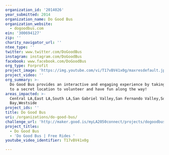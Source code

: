 ```yaml
---
organization_id: '2014026'
year_submitted: 2014
organization_name: Do Good Bus
organization_website:
  - dogoodbus.com
ein: '300694127'
zip: ''
charity_navigator_url: ''
ntee_type: ''
twitter: www.twitter.com/DoGoodBus
instagram: instagram.com/DoGoodBus
facebook: www.facebook.com/DoGoodBus
org_type: Forprofit
project_image: 'https://img.youtube.com/vi/T17vBV41x0g/maxresdefault.jpg'
project_video: ''
org_summary: >-
  Do Good Bus provides an interactive and engaging experience by taking people
  to a secret location to volunteer and have fun along the way!
areas_impacted: >-
  Central LA,East LA,South LA,San Gabriel Valley,San Fernando Valley,South
  Bay,Westside
project_ids: ''
title: Do Good Bus
uri: /organizations/do-good-bus/
challenge_url: 'http://maker.good.is/myLA2050connect/projects/dogoodbus.html'
project_titles:
  - Do Good Bus
  - 'Do Good Bus | Free Rides '
youtube_video_identifier: T17vBV41x0g

---
```


